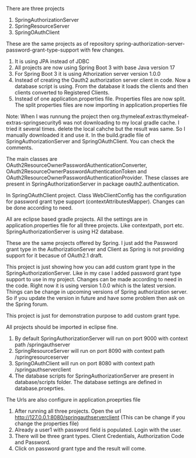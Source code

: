 There are three projects

1) SpringAuthorizationServer
2) SpringResourceServer
3) SpringOAuthClient

These are the same projects as of repository spring-authorization-server-password-grant-type-support with few changes.

1) It is using JPA instead of JDBC
2) All projects are now using Spring Boot 3 with base Java version 17
3) For Spring Boot 3 it is using Athorization server version 1.0.0
4) Instead of creating the Oauth2 authorization server client in code. Now a database script is using. From the database it loads the clients and then
   clients converted to Registered Clients.
5) Instead of one application.properties file. Properties files are now split. The split properties files are now importing in application.properties file

Note:
   When I was runnung the project then org.thymeleaf.extras:thymeleaf-extras-springsecurity6 was not downloading to my local gradle cache. I tried it several times. 
   delete the local cahche but the result was same. So I manually downloaded it and use it. In the build.gradle file of SpringAuthorizationServer and 
   SpringOAuthClient. You can check the comments.

The main classes are OAuth2ResourceOwnerPasswordAuthenticationConverter, OAuth2ResourceOwnerPasswordAuthenticationToken and OAuth2ResourceOwnerPasswordAuthenticationProvider. These classes are present in SpringAuthorizationServer in package oauth2.authentication.

In SpringOAuthClient project. Class WebClientConfig has the configuration for password grant type support (contextAttributesMapper). Changes can be done according to need.

All are eclipse based gradle projects. All the settings are in application.properties file for all three projects. Like contextpath, port etc. SpringAuthorizationServer is using H2 database.

These are the same projects offered by Spring. I just add the Password grant type in the AuthorizationServer and Client as Spring is not providing support for it becasue of OAuth2.1 draft.

This project is just showing how you can add custom grant type in the SpringAuthorizationServer. Like in my case I added password grant type support to use in my project. Changes can be made according to need in the code. Right now it is using version 1.0.0 which is the latest version. Things can be change in upcoming versions of Spring authorization server. So if you update the version in future and have some problem then ask on the Spring forum.

This project is just for demonstration purpose to add custom grant type.

All projects should be imported in eclipse fine.

1) By default SpringAuthorizationServer will run on port 9000 with context path /springauthserver
2) SpringResourceServer will run on port 8090 with context path /springresourceserver
3) SpringOAuthClient will run on port 8080 with context path /springauthserverclient
4) The database scripts for SpringAuthorizationServer are present in database/scripts folder. The database settings are defined in database.proeprties.

The Urls are also configure in application.proeprties file

1) After running all three projects. Open the url http://127.0.0.1:8080/springauthserverclient (This can be change if you change the properties file)
2) Already a user1 with password field is populated. Login with the user.
3) There will be three grant types. Client Credentials, Authorization Code and Password.
4) Click on password grant type and the result will come.
